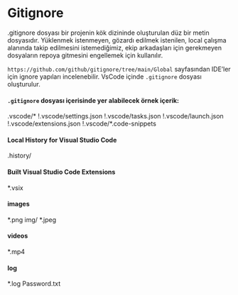 # Gitignore

.gitignore dosyası bir projenin kök dizininde oluşturulan düz bir metin dosyasıdır. Yüklenmek istenmeyen, gözardı edilmek istenilen, local çalışma alanında takip edilmesini istemediğimiz, ekip arkadaşları için gerekmeyen dosyaların repoya gitmesini engellemek için kullanılır.

```https://github.com/github/gitignore/tree/main/Global``` sayfasından IDE’ler için ignore yapıları incelenebilir. VsCode içinde ```.gitignore``` dosyası oluşturulur. 

#### ```.gitignore``` dosyası içerisinde yer alabilecek örnek içerik:

.vscode/*
!.vscode/settings.json
!.vscode/tasks.json
!.vscode/launch.json
!.vscode/extensions.json
!.vscode/*.code-snippets
#### Local History for Visual Studio Code
.history/
#### Built Visual Studio Code Extensions
*.vsix
#### images
*.png
img/
*.jpeg
#### videos
*.mp4
#### log
*.log
Password.txt
